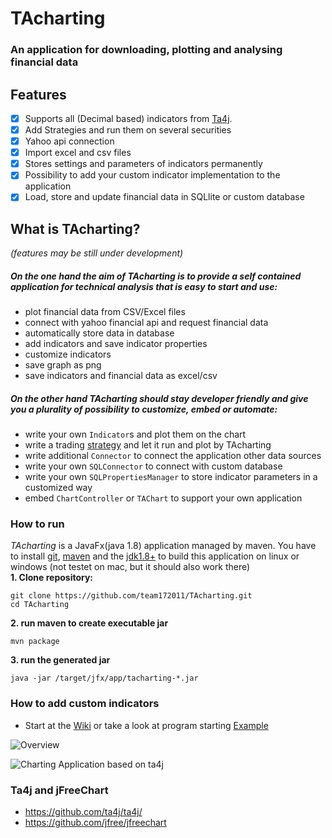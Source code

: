 # TAcharting
### An application for downloading, plotting and analysing financial data

## Features
- [x] Supports all (Decimal based) indicators from [Ta4j](https://github.com/ta4j/ta4j).
- [x] Add Strategies and run them on several securities
- [x] Yahoo api connection
- [x] Import excel and csv files
- [x] Stores settings and parameters of indicators permanently
- [x] Possibility to add your custom indicator implementation to the application
- [x] Load, store and update financial data in SQLlite or custom database

## What is TAcharting? 
_(features may be still under development)_<br/>
##### On the one hand the aim of TAcharting is to provide a self contained application for technical analysis that is easy to start and use:
 - plot financial data from CSV/Excel files 
 - connect with yahoo financial api and request financial data
 - automatically store data in database
 - add indicators and save indicator properties
 - customize indicators
 - save graph as png
 - save indicators and financial data as excel/csv
 
##### On the other hand TAcharting should stay developer friendly and give you a plurality of possibility to customize, embed or automate:
 - write your own `Indicator`s and plot them on the chart
 - write a trading [strategy](https://github.com/ta4j/ta4j/blob/master/ta4j-core/src/main/java/org/ta4j/core/Strategy.java) and let it run and plot by TAcharting
 - write additional `Connector` to connect the application other data sources
 - write your own `SQLConnector` to connect with custom database
 - write your own `SQLPropertiesManager` to store indicator parameters in a customized way
 - embed `ChartController` or `TAChart` to support your own application

### How to run
_TAcharting_ is a JavaFx(java 1.8) application managed by maven. You have to install [git](https://git-scm.com/downloads), [maven](https://maven.apache.org/download.cgi) and the [jdk1.8+](http://www.oracle.com/technetwork/java/javase/downloads/jdk8-downloads-2133151.html)
to build this application on 
linux or windows (not testet on mac, but it should also work there)<br>
**1. Clone repository:**
```
git clone https://github.com/team172011/TAcharting.git
cd TAcharting
``` 
**2. run maven to create executable jar**
````git
mvn package
````
**3. run the generated jar**
````git
java -jar /target/jfx/app/tacharting-*.jar

````


### How to add custom indicators
* Start at the [Wiki](https://github.com/team172011/ta4j-charting/wiki) or take a look at program starting [Example](https://github.com/team172011/ta4j-charting/blob/master/src/example/Example.java)

![Overview](https://github.com/team172011/ta4j-charting/blob/master/src/main/java/org/sjwimmer/tacharting/data/screenshots/overview.png)

![Charting Application based on ta4j](https://github.com/team172011/ta4j-charting/blob/master/src/main/java/org/sjwimmer/tacharting/data/screenshots/showOtherIndicators.png)


### Ta4j and jFreeChart
* https://github.com/ta4j/ta4j/
* https://github.com/jfree/jfreechart
